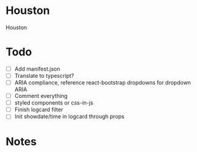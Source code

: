 # Houston

Houston

# Todo

- [ ] Add manifest.json
- [ ] Translate to typescript?
- [ ] ARIA compliance, reference react-bootstrap dropdowns for dropdown ARIA
- [ ] Comment everything
- [ ] styled components or css-in-js
- [ ] Finish logcard filter
- [ ] Init showdate/time in logcard through props

# Notes
